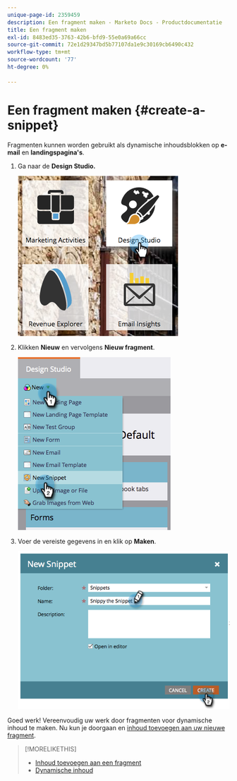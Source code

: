 ```yaml
---
unique-page-id: 2359459
description: Een fragment maken - Marketo Docs - Productdocumentatie
title: Een fragment maken
exl-id: 8483ed35-3763-42b6-bfd9-55e0a69a66cc
source-git-commit: 72e1d29347bd5b77107da1e9c30169cb6490c432
workflow-type: tm+mt
source-wordcount: '77'
ht-degree: 0%

---
```


# Een fragment maken {#create-a-snippet}

Fragmenten kunnen worden gebruikt als dynamische inhoudsblokken op **e-mail** en **landingspagina&#39;s**.

1. Ga naar de **Design Studio.**

   ![](assets/designstudio.png)

1. Klikken **Nieuw** en vervolgens **Nieuw fragment**.

   ![](assets/image2014-9-16-8-50-4.png)

1. Voer de vereiste gegevens in en klik op **Maken**.

   ![](assets/image2014-9-16-8-3a50-3a14.png)

Goed werk! Vereenvoudig uw werk door fragmenten voor dynamische inhoud te maken. Nu kun je doorgaan en [inhoud toevoegen aan uw nieuwe fragment](/help/marketo/product-docs/personalization/segmentation-and-snippets/snippets/add-content-to-a-snippet.md).

>[!MORELIKETHIS]
>
>* [Inhoud toevoegen aan een fragment](/help/marketo/product-docs/personalization/segmentation-and-snippets/snippets/add-content-to-a-snippet.md)
>* [Dynamische inhoud](/help/marketo/product-docs/personalization/segmentation-and-snippets/segmentation/understanding-dynamic-content.md)

